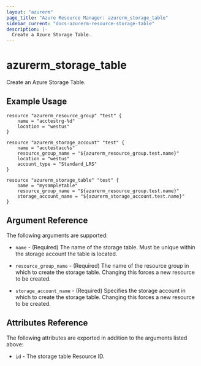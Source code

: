```yaml
---
layout: "azurerm"
page_title: "Azure Resource Manager: azurerm_storage_table"
sidebar_current: "docs-azurerm-resource-storage-table"
description: |-
  Create a Azure Storage Table.
---
```


# azurerm\_storage\_table

Create an Azure Storage Table.

## Example Usage

```
resource "azurerm_resource_group" "test" {
    name = "acctestrg-%d"
    location = "westus"
}

resource "azurerm_storage_account" "test" {
    name = "acctestacc%s"
    resource_group_name = "${azurerm_resource_group.test.name}"
    location = "westus"
    account_type = "Standard_LRS"
}

resource "azurerm_storage_table" "test" {
    name = "mysampletable"
    resource_group_name = "${azurerm_resource_group.test.name}"
    storage_account_name = "${azurerm_storage_account.test.name}"
}
```

## Argument Reference

The following arguments are supported:

* `name` - (Required) The name of the storage table. Must be unique within the storage account the table is located.

* `resource_group_name` - (Required) The name of the resource group in which to
    create the storage table. Changing this forces a new resource to be created.

* `storage_account_name` - (Required) Specifies the storage account in which to create the storage table.
 Changing this forces a new resource to be created.

## Attributes Reference

The following attributes are exported in addition to the arguments listed above:

* `id` - The storage table Resource ID.
